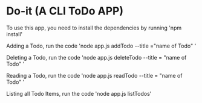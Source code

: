 # Do-it (A CLI ToDo APP)
To use this app, you need to install the dependencies by running 'npm install'

Adding a Todo, run the code 'node app.js addTodo --title ="name of Todo" '

Deleting a Todo, run the code 'node app.js deleteTodo --title = "name of Todo" '

Reading a Todo, run the code 'node app.js readTodo --title = "name of Todo" '

Listing all Todo Items, run the code 'node app.js listTodos'
